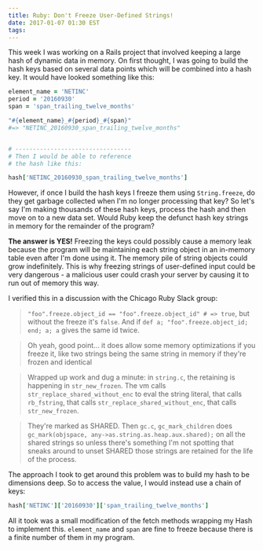 ```yaml
---
title: Ruby: Don't Freeze User-Defined Strings!
date: 2017-01-07 01:30 EST
tags:
---
```


This week I was working on a Rails project that involved keeping a large hash of dynamic data in memory. On first 
thought, I was going to build the hash keys based on several data points which will be combined into a hash key. It
would have looked something like this:

```ruby
element_name = 'NETINC'
period = '20160930'
span = 'span_trailing_twelve_months'

"#{element_name}_#{period}_#{span}"
#=> "NETINC_20160930_span_trailing_twelve_months"


# ---------------------------------
# Then I would be able to reference
# the hash like this:

hash['NETINC_20160930_span_trailing_twelve_months']
 ```
 
However, if once I build the hash keys I freeze them using `String.freeze`, do they get garbage collected when I'm no 
longer processing that key? So let's say I'm making thousands of these hash keys, process the hash and then move on
to a new data set. Would Ruby keep the defunct hash key strings in memory for the remainder of the program?

**The answer is YES!** Freezing the keys could possibly cause a memory leak because the program will be maintaining
each string object in an in-memory table even after I'm done using it. The memory pile of string objects could
grow indefinitely. This is why freezing strings of user-defined input could be very dangerous - a malicious user
could crash your server by causing it to run out of memory this way.

I verified this in a discussion with the Chicago Ruby Slack group:

> `"foo".freeze.object_id == "foo".freeze.object_id" # => true`, but without the freeze it's `false`. And if 
> `def a; "foo".freeze.object_id; end; a; a` gives the same id twice.

> Oh yeah, good point... it does allow some memory optimizations if you freeze it, like two strings being the same 
> string in memory if they're frozen and identical

> Wrapped up work and dug a minute: in `string.c`, the retaining is happening in `str_new_frozen`. The vm calls 
> `str_replace_shared_without_enc` to eval the string literal, that calls `rb_fstring`, that calls 
> `str_replace_shared_without_enc`, that calls `str_new_frozen`.

> They're marked as SHARED. Then `gc.c`, `gc_mark_children` does `gc_mark(objspace, any->as.string.as.heap.aux.shared);`
> on all the shared strings so unless there's something I'm not spotting that sneaks around to unset SHARED those 
> strings are retained for the life of the process.

The approach I took to get around this problem was to build my hash to be dimensions deep. So to access the value,
I would instead use a chain of keys:

```ruby
hash['NETINC']['20160930']['span_trailing_twelve_months']
```

All it took was a small modification of the fetch methods wrapping my Hash to implement this. `element_name` and `span` 
are fine to freeze because there is a finite number of them in my program.